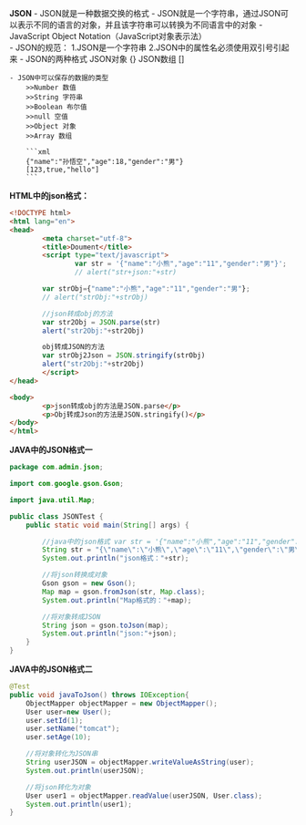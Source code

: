**JSON**
	- JSON就是一种数据交换的格式
	- JSON就是一个字符串，通过JSON可以表示不同的语言的对象，并且该字符串可以转换为不同语言中的对象
	- JavaScript Object Notation（JavaScript对象表示法）	
	- JSON的规范：
		1.JSON是一个字符串
		2.JSON中的属性名必须使用双引号引起来
	- JSON的两种格式
		JSON对象 {}
		JSON数组 []
		
	- JSON中可以保存的数据的类型   
		>>Number 数值
		>>String 字符串
		>>Boolean 布尔值
		>>null 空值
		>>Object 对象
		>>Array 数组
		
		```xml
		{"name":"孙悟空","age":18,"gender":"男"}
		[123,true,"hello"]
		```

**HTML中的json格式：**

```html
<!DOCTYPE html>
<html lang="en">
<head>
        <meta charset="utf-8">
        <title>Doument</title>
        <script type="text/javascript">
                var str = '{"name":"小熊","age":"11","gender":"男"}';
                // alert("str+json:"+str)

        var strObj={"name":"小熊","age":"11","gender":"男"};
        // alert("strObj:"+strObj)

        //json转成obj的方法
        var str2Obj = JSON.parse(str)
        alert("str2Obj:"+str2Obj)

        obj转成JSON的方法
        var strObj2Json = JSON.stringify(strObj)
        alert("str2Obj:"+str2Obj)
        </script>
</head>

<body>
        <p>json转成obj的方法是JSON.parse</p>
        <p>Obj转成Json的方法是JSON.stringify()</p>
</body>
</html>
```
**JAVA中的JSON格式一**
```java
package com.admin.json;

import com.google.gson.Gson;

import java.util.Map;

public class JSONTest {
    public static void main(String[] args) {

        //java中的json格式 var str = '{"name":"小熊","age":"11","gender":"男"}';
        String str = "{\"name\":\"小熊\",\"age\":\"11\",\"gender\":\"男\"}";
        System.out.println("json格式："+str);

        //将json转换成对象
        Gson gson = new Gson();
        Map map = gson.fromJson(str, Map.class);
        System.out.println("Map格式的："+map);

        //将对象转成JSON
        String json = gson.toJson(map);
        System.out.println("json:"+json);
    }
}
```
**JAVA中的JSON格式二**
```java
@Test
public void javaToJson() throws IOException{
	ObjectMapper objectMapper = new ObjectMapper();
	User user=new User();
	user.setId(1);
	user.setName("tomcat");
	user.setAge(10);

	//将对象转化为JSON串
	String userJSON = objectMapper.writeValueAsString(user);
	System.out.println(userJSON);

	//将json转化为对象
	User user1 = objectMapper.readValue(userJSON, User.class);
	System.out.println(user1);
}

```

